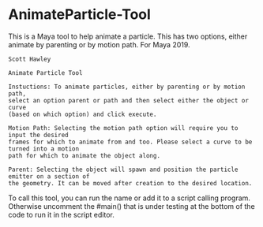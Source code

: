 # AnimateParticle-Tool
This is a Maya tool to help animate a particle. This has two options, either animate by parenting or by motion path. For Maya 2019. 

    Scott Hawley    
    
    Animate Particle Tool
    
    Instuctions: To animate particles, either by parenting or by motion path,
    select an option parent or path and then select either the object or curve
    (based on which option) and click execute.
    
    Motion Path: Selecting the motion path option will require you to input the desired
    frames for which to animate from and too. Please select a curve to be turned into a motion
    path for which to animate the object along. 
    
    Parent: Selecting the object will spawn and position the particle emitter on a section of
    the geometry. It can be moved after creation to the desired location. 
   
To call this tool, you can run the name or add it to a script calling program. Otherwise uncomment the #main() that is under testing at the bottom of the code to run it in the script editor.
